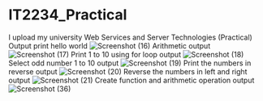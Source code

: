 # IT2234_Practical
I upload my university Web Services and Server Technologies (Practical)
Output print hello world
![Screenshot (16)](https://github.com/user-attachments/assets/327f2ca5-1b07-43f9-b8ed-483613de05dd)
Arithmetic output
![Screenshot (17)](https://github.com/user-attachments/assets/d90ea824-953b-4c5e-9277-73a93170ed83)
Print 1 to 10 using for loop output
![Screenshot (18)](https://github.com/user-attachments/assets/9d319bb2-1c79-47b7-a9cb-e93078e28c2d)
Select odd number 1 to 10 output
![Screenshot (19)](https://github.com/user-attachments/assets/f081f160-1304-4b55-9add-fc1b742db9fb)
Print the numbers in reverse output
![Screenshot (20)](https://github.com/user-attachments/assets/9ae73c00-7cf4-4d4f-8ea9-c64c77658878)
Reverse the numbers in left and right output
![Screenshot (21)](https://github.com/user-attachments/assets/2798efbc-533a-4f28-af00-1c1b8cdef1fc)
Create function and arithmetic operation output
![Screenshot (36)](https://github.com/user-attachments/assets/cb21f1c9-0071-40dc-ba98-71ede1ae8412)



